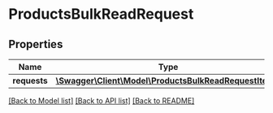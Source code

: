 # ProductsBulkReadRequest

## Properties
Name | Type | Description | Notes
------------ | ------------- | ------------- | -------------
**requests** | [**\Swagger\Client\Model\ProductsBulkReadRequestItem[]**](ProductsBulkReadRequestItem.md) |  | [optional] 

[[Back to Model list]](../README.md#documentation-for-models) [[Back to API list]](../README.md#documentation-for-api-endpoints) [[Back to README]](../README.md)


